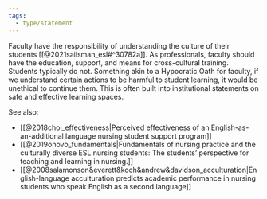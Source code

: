 ```yaml
---
tags:
  - type/statement
---
```

Faculty have the responsibility of understanding the culture of their students [[@2021sailsman_esl#^30782a]]. As professionals, faculty should have the education, support, and means for cross-cultural training. Students typically do not. Something akin to a Hypocratic Oath for faculty, if we understand certain actions to be harmful to student learning, it would be unethical to continue them. This is often built into institutional statements on safe and effective learning spaces.

See also:
- [[@2018choi_effectiveness|Perceived effectiveness of an English-as-an-additional language nursing student support program]]
- [[@2019onovo_fundamentals|Fundamentals of nursing practice and the culturally diverse ESL nursing students: The students’ perspective for teaching and learning in nursing.]]
- [[@2008salamonson&everett&koch&andrew&davidson_acculturation|English-language acculturation predicts academic performance in nursing students who speak English as a second language]]